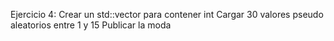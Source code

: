 Ejercicio 4:
Crear un std::vector para contener int
Cargar 30 valores pseudo aleatorios entre 1 y 15
Publicar la moda